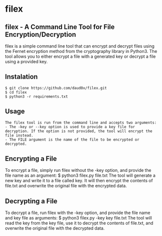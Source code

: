 # filex
## filex - A Command Line Tool for File Encryption/Decryption
filex is a simple command line tool that can encrypt and decrypt files using the Fernet encryption method from the cryptography library in Python3. The tool allows you to either encrypt a file with a generated key or decrypt a file using a provided key.

## Instalation
    $ git clone https://github.com/daud0x/filex.git
    $ cd filex
    $ python3 -r requirements.txt

## Usage
    The filex tool is run from the command line and accepts two arguments:
    - The -key or --key option is used to provide a key file for decryption. If the option is not provided, the tool will encrypt the file instead.
    - The FILE argument is the name of the file to be encrypted or decrypted.

## Encrypting a File
To encrypt a file, simply run filex without the -key option, and provide the file name as an argument:
    $ python3 filex.py file.txt
The tool will generate a new key and write it to a file called key. It will then encrypt the contents of file.txt and overwrite the original file with the encrypted data.

## Decrypting a File
To decrypt a file, run filex with the -key option, and provide the file name and key file as arguments:
    $ python3 filex.py -key key file.txt
The tool will read the key from the key file, use it to decrypt the contents of file.txt, and overwrite the original file with the decrypted data.
